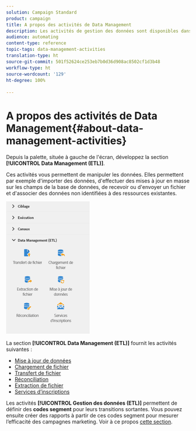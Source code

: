 ```yaml
---
solution: Campaign Standard
product: campaign
title: A propos des activités de Data Management
description: Les activités de gestion des données sont disponibles dans le côté gauche de l'écran.
audience: automating
content-type: reference
topic-tags: data-management-activities
translation-type: ht
source-git-commit: 501f52624ce253eb7b0d36d908ac8502cf1d3b48
workflow-type: ht
source-wordcount: '129'
ht-degree: 100%

---
```



# A propos des activités de Data Management{#about-data-management-activities}

Depuis la palette, située à gauche de l&#39;écran, développez la section **[!UICONTROL Data Management (ETL)]**.

Ces activités vous permettent de manipuler les données. Elles permettent par exemple d&#39;importer des données, d&#39;effectuer des mises à jour en masse sur les champs de la base de données, de recevoir ou d&#39;envoyer un fichier et d&#39;associer des données non identifiées à des ressources existantes.

![](assets/wkf_etl_activities.png)

La section **[!UICONTROL Data Management (ETL)]** fournit les activités suivantes :

* [Mise à jour de données](../../automating/using/update-data.md)
* [Chargement de fichier](../../automating/using/load-file.md)
* [Transfert de fichier](../../automating/using/transfer-file.md)
* [Réconciliation](../../automating/using/reconciliation.md)
* [Extraction de fichier](../../automating/using/extract-file.md)
* [Services d’inscriptions](../../automating/using/subscription-services.md)

Les activités **[!UICONTROL Gestion des données (ETL)]** permettent de définir des **codes segment** pour leurs transitions sortantes. Vous pouvez ensuite créer des rapports à partir de ces codes segment pour mesurer l’efficacité des campagnes marketing. Voir à ce propos [cette section](../../reporting/using/creating-a-report-workflow-segment.md).
